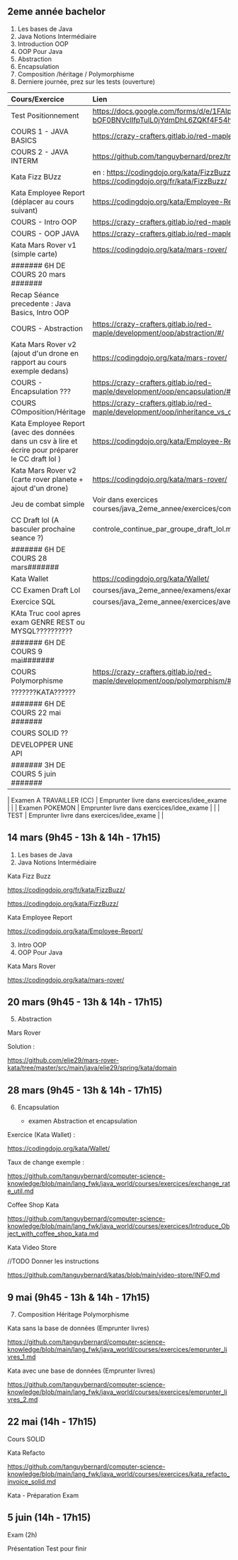 

## 2eme année bachelor

1. Les bases de Java
2. Java Notions Intermédiaire
3. Introduction OOP
4. OOP Pour Java
5. Abstraction
6. Encapsulation
7. Composition /héritage / Polymorphisme
8. Derniere journée, prez sur les tests (ouverture)

| Cours/Exercice                                                                                       | Lien                                                                                                           | Solution                                                              |
|:-----------------------------------------------------------------------------------------------------|:---------------------------------------------------------------------------------------------------------------|:----------------------------------------------------------------------|
| Test Positionnement                                                                                  | https://docs.google.com/forms/d/e/1FAIpQLSdB6kbKJjpn6-bOF0BNVclIfpTulL0jYdmDhL6ZQKf4F54hEA/viewform?usp=dialog |                                                                       |
| COURS 1 - JAVA BASICS                                                                                | https://crazy-crafters.gitlab.io/red-maple/development/java/basics/#/                                          |                                                                       |
| COURS 2 - JAVA INTERM                                                                                | https://github.com/tanguybernard/prez/tree/main/java_intermediate                                              |                                                                       |
| Kata Fizz BUzz                                                                                       | en : https://codingdojo.org/kata/FizzBuzz/  fr : https://codingdojo.org/fr/kata/FizzBuzz/                      |                                                                       |
| Kata Employee Report  (déplacer au cours suivant)                                                    | https://codingdojo.org/kata/Employee-Report/                                                                   |                                                                       |
| COURS - Intro OOP                                                                                    | https://crazy-crafters.gitlab.io/red-maple/development/oop/basics/#/                                           |                                                                       |
| COURS - OOP JAVA                                                                                     | https://crazy-crafters.gitlab.io/red-maple/development/java/oop/#/                                             |                                                                       |
| Kata Mars Rover v1 (simple carte)                                                                    | https://codingdojo.org/kata/mars-rover/                                                                        | https://github.com/tanguybernard/katas/tree/main/mars-rover-kata-java |
| ####### 6H DE COURS 20 mars #######                                                                  |                                                                                                                |                                                                       |
| Recap Séance precedente : Java Basics, Intro OOP                                                     |                                                                                                                |                                                                       |
| COURS - Abstraction                                                                                  | https://crazy-crafters.gitlab.io/red-maple/development/oop/abstraction/#/                                      |                                                                       |
| Kata Mars Rover v2 (ajout d'un drone en rapport au cours exemple dedans)                             | https://codingdojo.org/kata/mars-rover/                                                                        | https://github.com/tanguybernard/katas/tree/main/mars-rover-kata-java |
| COURS - Encapsulation ???                                                                            | https://crazy-crafters.gitlab.io/red-maple/development/oop/encapsulation/#/                                    |                                                                       |
| COURS COmposition/Héritage                                                                           | https://crazy-crafters.gitlab.io/red-maple/development/oop/inheritance_vs_composition/#/                       |                                                                       |
| Kata Employee Report  (avec des données dans un csv à lire et écrire pour préparer le CC draft lol ) | https://codingdojo.org/kata/Employee-Report/                                                                   |                                                                       |
| Kata Mars Rover v2 (carte rover planete + ajout d'un drone)                                          | https://codingdojo.org/kata/mars-rover/                                                                        | https://github.com/tanguybernard/katas/tree/main/mars-rover-kata-java |
| Jeu de combat simple                                                                                 | Voir dans exercices courses/java_2eme_annee/exercices/combat_simple.md                                         |                                                                       |
| CC Draft lol (A basculer prochaine seance ?)                                                         | controle_continue_par_groupe_draft_lol.md                                                                      |                                                                       |
| ####### 6H DE COURS 28 mars#######                                                                   |                                                                                                                |                                                                       |
| Kata Wallet                                                                                          | https://codingdojo.org/kata/Wallet/                                                                            |                                                                       | 
| CC Examen Draft Lol                                                                                  | courses/java_2eme_annee/examens/exam1_abstraction_encapsulation.md                                             |                                                                       | 
| Exercice SQL                                                                                         | courses/java_2eme_annee/exercices/avec_sql/crud_livre.md                                                       |                                                                       | 
| KAta Truc cool apres exam  GENRE REST ou MYSQL??????????                                             |                                                                                                                |                                                                       | 
| ####### 6H DE COURS 9 mai#######                                                                     |                                                                                                                |                                                                       |
| COURS Polymorphisme                                                                                  | https://crazy-crafters.gitlab.io/red-maple/development/oop/polymorphism/#/                                     |                                                                       | 
| ???????KATA??????                                                                                    |                                                                                                                |                                                                       | 
| ####### 6H DE COURS 22 mai #######                                                                   |                                                                                                                |                                                                       |
| COURS SOLID ??                                                                                       |                                                                                                                |                                                                       |
| DEVELOPPER UNE API                                                                                   |                                                                                                                |                                                                       |
| ####### 3H DE COURS 5 juin #######                                                                   |                                                                                                                |                                                                       |

| Examen A TRAVAILLER (CC)                                                                             | Emprunter livre dans exercices/idee_exame                                                                      |                                                                       | 
| Examen POKEMON                                                                                       | Emprunter livre dans exercices/idee_exame                                                                      |                                                                       | 
| TEST                                                                                       | Emprunter livre dans exercices/idee_exame                                                                      |                                                                       | 


## 14 mars (9h45 - 13h & 14h - 17h15)

1. Les bases de Java
2. Java Notions Intermédiaire

Kata Fizz Buzz

https://codingdojo.org/fr/kata/FizzBuzz/

https://codingdojo.org/kata/FizzBuzz/

Kata Employee Report

https://codingdojo.org/kata/Employee-Report/


3. Intro OOP
4. OOP Pour Java

Kata Mars Rover

https://codingdojo.org/kata/mars-rover/

## 20 mars (9h45 - 13h & 14h - 17h15)

5. Abstraction

Mars Rover

Solution : 

https://github.com/elie29/mars-rover-kata/tree/master/src/main/java/elie29/spring/kata/domain

## 28 mars (9h45 - 13h & 14h - 17h15)

6. Encapsulation

   + examen Abstraction et encapsulation

Exercice (Kata Wallet) : 

https://codingdojo.org/kata/Wallet/

Taux de change exemple : 

https://github.com/tanguybernard/computer-science-knowledge/blob/main/lang_fwk/java_world/courses/exercices/exchange_rate_util.md

Coffee Shop Kata

https://github.com/tanguybernard/computer-science-knowledge/blob/main/lang_fwk/java_world/courses/exercices/Introduce_Object_with_coffee_shop_kata.md


Kata Video Store

//TODO Donner les instructions

https://github.com/tanguybernard/katas/blob/main/video-store/INFO.md

## 9 mai (9h45 - 13h & 14h - 17h15)

7. Composition Héritage Polymorphisme

Kata sans la base de données (Emprunter livres)

https://github.com/tanguybernard/computer-science-knowledge/blob/main/lang_fwk/java_world/courses/exercices/emprunter_livres_1.md

Kata avec une base de données (Emprunter livres)

https://github.com/tanguybernard/computer-science-knowledge/blob/main/lang_fwk/java_world/courses/exercices/emprunter_livres_2.md
## 22 mai (14h - 17h15)

Cours SOLID

Kata Refacto

https://github.com/tanguybernard/computer-science-knowledge/blob/main/lang_fwk/java_world/courses/exercices/kata_refacto_invoice_solid.md

Kata - Préparation Exam

## 5 juin (14h - 17h15)

Exam (2h)

Présentation Test pour finir
